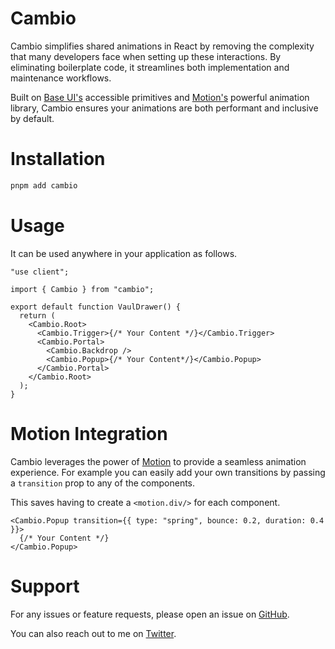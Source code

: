 # Cambio

Cambio simplifies shared animations in React by removing the complexity that many developers face when setting up these interactions. By eliminating boilerplate code, it streamlines both implementation and maintenance workflows.

Built on [Base UI's](https://base-ui.com/) accessible primitives and [Motion's](https://motion.dev/) powerful animation library, Cambio ensures your animations are both performant and inclusive by default.

# Installation

```bash
pnpm add cambio
```

# Usage

It can be used anywhere in your application as follows.

```tsx
"use client";

import { Cambio } from "cambio";

export default function VaulDrawer() {
  return (
    <Cambio.Root>
      <Cambio.Trigger>{/* Your Content */}</Cambio.Trigger>
      <Cambio.Portal>
        <Cambio.Backdrop />
        <Cambio.Popup>{/* Your Content*/}</Cambio.Popup>
      </Cambio.Portal>
    </Cambio.Root>
  );
}
```

# Motion Integration

Cambio leverages the power of [Motion](https://motion.dev/) to provide a seamless animation experience.
For example you can easily add your own transitions by passing a `transition` prop to any of the components.

This saves having to create a `<motion.div/>` for each component.

```tsx lineNumbers
<Cambio.Popup transition={{ type: "spring", bounce: 0.2, duration: 0.4 }}>
  {/* Your Content */}
</Cambio.Popup>
```

# Support

For any issues or feature requests, please open an issue on [GitHub](https://github.com/raphaelsalaja/cambio).

You can also reach out to me on [Twitter](https://x.com/raphaelsalaja).

